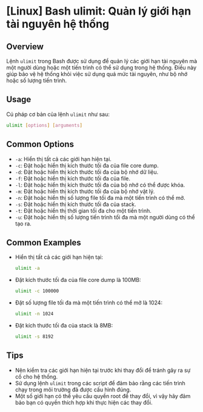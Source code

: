 # [Linux] Bash ulimit: Quản lý giới hạn tài nguyên hệ thống

## Overview
Lệnh `ulimit` trong Bash được sử dụng để quản lý các giới hạn tài nguyên mà một người dùng hoặc một tiến trình có thể sử dụng trong hệ thống. Điều này giúp bảo vệ hệ thống khỏi việc sử dụng quá mức tài nguyên, như bộ nhớ hoặc số lượng tiến trình.

## Usage
Cú pháp cơ bản của lệnh `ulimit` như sau:

```bash
ulimit [options] [arguments]
```

## Common Options
- `-a`: Hiển thị tất cả các giới hạn hiện tại.
- `-c`: Đặt hoặc hiển thị kích thước tối đa của file core dump.
- `-d`: Đặt hoặc hiển thị kích thước tối đa của bộ nhớ dữ liệu.
- `-f`: Đặt hoặc hiển thị kích thước tối đa của file.
- `-l`: Đặt hoặc hiển thị kích thước tối đa của bộ nhớ có thể được khóa.
- `-m`: Đặt hoặc hiển thị kích thước tối đa của bộ nhớ vật lý.
- `-n`: Đặt hoặc hiển thị số lượng file tối đa mà một tiến trình có thể mở.
- `-s`: Đặt hoặc hiển thị kích thước tối đa của stack.
- `-t`: Đặt hoặc hiển thị thời gian tối đa cho một tiến trình.
- `-u`: Đặt hoặc hiển thị số lượng tiến trình tối đa mà một người dùng có thể tạo ra.

## Common Examples
- Hiển thị tất cả các giới hạn hiện tại:
    ```bash
    ulimit -a
    ```

- Đặt kích thước tối đa của file core dump là 100MB:
    ```bash
    ulimit -c 100000
    ```

- Đặt số lượng file tối đa mà một tiến trình có thể mở là 1024:
    ```bash
    ulimit -n 1024
    ```

- Đặt kích thước tối đa của stack là 8MB:
    ```bash
    ulimit -s 8192
    ```

## Tips
- Nên kiểm tra các giới hạn hiện tại trước khi thay đổi để tránh gây ra sự cố cho hệ thống.
- Sử dụng lệnh `ulimit` trong các script để đảm bảo rằng các tiến trình chạy trong môi trường đã được cấu hình đúng.
- Một số giới hạn có thể yêu cầu quyền root để thay đổi, vì vậy hãy đảm bảo bạn có quyền thích hợp khi thực hiện các thay đổi.